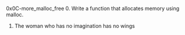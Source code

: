 0x0C-more_malloc_free
0. Write a function that allocates memory using malloc.
1. The woman who has no imagination has no wings


